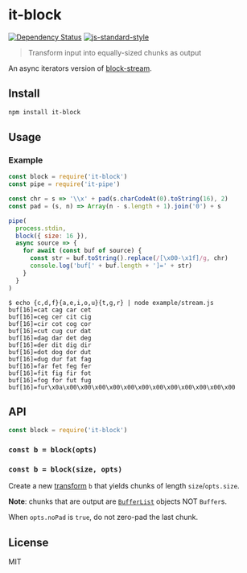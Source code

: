 # it-block

[![Dependency Status](https://status.david-dm.org/gh/alanshaw/it-block.svg?style=flat-square)](https://david-dm.org/alanshaw/it-block) [![js-standard-style](https://img.shields.io/badge/code%20style-standard-brightgreen.svg?style=flat-square)](https://github.com/feross/standard)

> Transform input into equally-sized chunks as output

An async iterators version of [block-stream](https://npmjs.org/package/block-stream).

## Install

```sh
npm install it-block
```

## Usage

### Example

```js
const block = require('it-block')
const pipe = require('it-pipe')

const chr = s => '\\x' + pad(s.charCodeAt(0).toString(16), 2)
const pad = (s, n) => Array(n - s.length + 1).join('0') + s

pipe(
  process.stdin,
  block({ size: 16 }),
  async source => {
    for await (const buf of source) {
      const str = buf.toString().replace(/[\x00-\x1f]/g, chr)
      console.log('buf[' + buf.length + ']=' + str)
    }
  }
)
```

```console
$ echo {c,d,f}{a,e,i,o,u}{t,g,r} | node example/stream.js
buf[16]=cat cag car cet
buf[16]=ceg cer cit cig
buf[16]=cir cot cog cor
buf[16]=cut cug cur dat
buf[16]=dag dar det deg
buf[16]=der dit dig dir
buf[16]=dot dog dor dut
buf[16]=dug dur fat fag
buf[16]=far fet feg fer
buf[16]=fit fig fir fot
buf[16]=fog for fut fug
buf[16]=fur\x0a\x00\x00\x00\x00\x00\x00\x00\x00\x00\x00\x00\x00
```

## API

```js
const block = require('it-block')
```

### `const b = block(opts)`
### `const b = block(size, opts)`

Create a new [transform](https://gist.github.com/alanshaw/591dc7dd54e4f99338a347ef568d6ee9#transform-it) `b` that yields chunks of length `size`/`opts.size`.

**Note**: chunks that are output are [`BufferList`](https://www.npmjs.com/package/bl) objects NOT `Buffer`s.

When `opts.noPad` is `true`, do not zero-pad the last chunk.

## License

MIT
